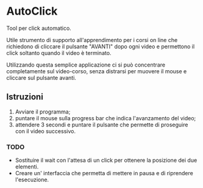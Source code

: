 # AutoClick
Tool per click automatico.

Utile strumento di supporto all'apprendimento per i corsi on line che richiedono di cliccare il pulsante "AVANTI" dopo ogni video e permettono il click soltanto quando il video è terminato.

Utilizzando questa semplice applicazione ci si può concentrare completamente sul video-corso, senza distrarsi per muovere il mouse e cliccare sul pulsante avanti.

## Istruzioni
1. Avviare il programma;
1. puntare il mouse sulla progress bar che indica l'avanzamento del video;
3. attendere 3 secondi e puntare il pulsante che permette di proseguire con il video successivo.

### TODO
* Sostituire il wait con l'attesa di un click per ottenere la posizione dei due elementi.
* Creare un' interfaccia che permetta di mettere in pausa e di riprendere l'esecuzione.
